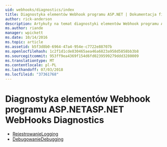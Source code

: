 ```yaml
---
uid: webhooks/diagnostics/index
title: Diagnostyka elementów Webhook programu ASP.NET | Dokumentacja firmy Microsoft
author: rick-anderson
description: Artykuły na temat diagnostyki elementów Webhook programu ASP.NET
ms.author: riande
manager: wpickett
ms.date: 10/14/2016
ms.topic: article
ms.assetid: b5f3d8b0-6964-47a4-954e-c7722e88707b
ms.openlocfilehash: 1c2f1d1cde830465aea46a6823a958d5858bb3b8
ms.sourcegitcommit: 953ff9ea4369f154d6fd0239599279ddd3280009
ms.translationtype: MT
ms.contentlocale: pl-PL
ms.lasthandoff: 07/03/2018
ms.locfileid: "37361768"
---
```

# <a name="aspnet-webhooks-diagnostics"></a><span data-ttu-id="94bdb-103">Diagnostyka elementów Webhook programu ASP.NET</span><span class="sxs-lookup"><span data-stu-id="94bdb-103">ASP.NET WebHooks Diagnostics</span></span>

* [<span data-ttu-id="94bdb-104">Rejestrowanie</span><span class="sxs-lookup"><span data-stu-id="94bdb-104">Logging</span></span>](logging.md)
* [<span data-ttu-id="94bdb-105">Debugowanie</span><span class="sxs-lookup"><span data-stu-id="94bdb-105">Debugging</span></span>](debugging.md)
